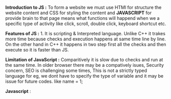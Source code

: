 **Introduction to JS :** To form a website we must use HTMl for structure the website content and CSS for styling the content and **JAVASCRIPT** for provide brain to that page means what functions will happend when we a specific type of activity like click, scroll, double click, keyboard shortcut etc.

**Features of JS :** 1. It is scripting & Interpreted language. Unlike C++ it trakes more time because checks and execution happens at same time line by line. On the other hand in C++ it happens in two step first all the checks and then execute so it is faster than JS.

**Limitation of JavaScript :** Comparitively it is slow due to checks and run at the same time. In older browser there may be a compatively isues, Security concern, SEO is challenging some times, This is not a strictly typed language for eg, we dont have to specify the type of variable and it may be issue for future codes. like name = 1;

**Javascript** :